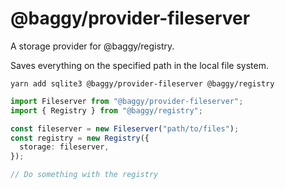 # @baggy/provider-fileserver

A storage provider for @baggy/registry.

Saves everything on the specified path in the local file system.

`yarn add sqlite3 @baggy/provider-fileserver @baggy/registry`

```typescript
import Fileserver from "@baggy/provider-fileserver";
import { Registry } from "@baggy/registry";

const fileserver = new Fileserver("path/to/files");
const registry = new Registry({
  storage: fileserver,
});

// Do something with the registry
```
